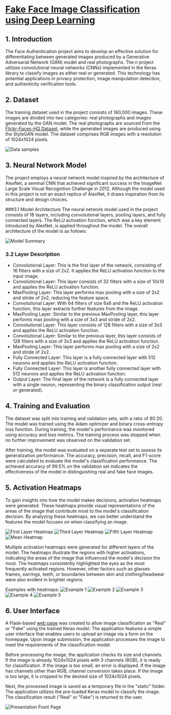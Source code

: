 #   [Fake Face Image Classification using Deep Learning](link)


##  1. Introduction
The Face Authentication project aims to develop an effective solution for differentiating between generated images produced by a Generative Adversarial Network (GAN) model and real photographs. The n project utilizes convolutional neural networks (CNNs) implemented in the Keras library to classify images as either real or generated. This technology has potential applications in privacy protection, image manipulation detection, and authenticity verification tools.


##  2. Dataset
The training dataset used in the project consists of 160,000 images. These images are divided into two categories: real photographs and images generated by the GAN model. The real photographs are sourced from the [Flickr-Faces-HQ Dataset](https://github.com/NVlabs/ffhq-dataset), while the generated images are produced using the StyleGAN model. The dataset comprises RGB images with a resolution of 1024x1024 pixels.

![Data samples](graphs/samples.png)



##  3. Neural Network Model
The project employs a neural network model inspired by the architecture of AlexNet, a seminal CNN that achieved significant success in the ImageNet Large Scale Visual Recognition Challenge in 2012. Although the model used in this project is not an exact replica of AlexNet, it draws inspiration from its structure and design choices.

###3.1 Model Architecture
The neural network model used in the project consists of 18 layers, including convolutional layers, pooling layers, and fully connected layers. The ReLU activation function, which was a key element introduced by AlexNet, is applied throughout the model. The overall architecture of the model is as follows:


![Model Summary](graphs/dropout_model_summary.png)

### 3.2 Layer Description
 - Convolutional Layer: This is the first layer of the network, consisting of 16 filters with a size of 2x2. It applies the ReLU activation function to the input image.
 - Convolutional Layer: This layer consists of 32 filters with a size of 10x10 and applies the ReLU activation function.
 - MaxPooling Layer: This layer performs max pooling with a size of 2x2 and stride of 2x2, reducing the feature space.
 - Convolutional Layer: With 64 filters of size 6x6 and the ReLU activation function, this layer extracts further features from the image.
 - MaxPooling Layer: Similar to the previous MaxPooling layer, this layer performs max pooling with a size of 3x3 and stride of 2x2.
 - Convolutional Layer: This layer consists of 128 filters with a size of 3x3 and applies the ReLU activation function.
 - Convolutional Layer: Similar to the previous layer, this layer consists of 128 filters with a size of 3x3 and applies the ReLU activation function.
 - MaxPooling Layer: This layer performs max pooling with a size of 2x2 and stride of 2x2.
 - Fully Connected Layer: This layer is a fully connected layer with 512 neurons and applies the ReLU activation function.
 - Fully Connected Layer: This layer is another fully connected layer with 512 neurons and applies the ReLU activation function.
 - Output Layer: The final layer of the network is a fully connected layer with a single neuron, representing the binary classification output (real or generated).



##  4. Training and Evaluation
The dataset was split into training and validation sets, with a ratio of 80:20. The model was trained using the Adam optimizer and binary cross-entropy loss function. During training, the model's performance was monitored using accuracy and loss metrics. The training process was stopped when no further improvement was observed on the validation set.

After training, the model was evaluated on a separate test set to assess its generalization performance. The accuracy, precision, recall, and F1-score were calculated to evaluate the model's classification performance. The achieved accuracy of 99.5% on the validation set indicates the effectiveness of the model in distinguishing real and fake face images.

##  5. Activation Heatmaps
To gain insights into how the model makes decisions, activation heatmaps were generated. These heatmaps provide visual representations of the areas of the image that contribute most to the model's classification decision. By analyzing these heatmaps, we can better understand the features the model focuses on when classifying an image.

![First Layer Heatmap](graphs/img_heatmaps/layer1_all.png)
![Third Layer Heatmap](graphs/img_heatmaps/layer3_all.png)
![Fifth Layer Heatmap](graphs/img_heatmaps/layer5_all.png)
![Mean Heatmap](graphs/img_heatmaps/mean.png)


Multiple activation heatmaps were generated for different layers of the model. The heatmaps illustrate the regions with higher activations, indicating the areas of the image that influenced the model's decision the most. The heatmaps consistently highlighted the eyes as the most frequently activated regions. However, other factors such as glasses frames, earrings, teeth, or boundaries between skin and clothing/headwear were also evident in brighter regions.

Examples with heatmaps:
![Example 1](graphs/img_heatmaps/other_example.png)
![Example 2](graphs/img_heatmaps/other_example2.png)
![Example 3](graphs/img_heatmaps/other_example3.png)
![Example 4](graphs/img_heatmaps/other_example4.png)
![Example 5](graphs/img_heatmaps/other_example5.png)










##  6. User Interface
A Flask-based [web page](link) was created to allow image classification as "Real" or "Fake" using the trained Keras model. The application features a simple user interface that enables users to upload an image via a form on the homepage. Upon image submission, the application processes the image to meet the requirements of the classification model.

Before processing the image, the application checks its size and channels. If the image is already 1024x1024 pixels with 3 channels (RGB), it is ready for classification. If the image is too small, an error is displayed. If the image has channels other than RGB, channel conversion takes place. If the image is too large, it is cropped to the desired size of 1024x1024 pixels.

Next, the processed image is saved as a temporary file in the "static" folder. The application utilizes the pre-loaded Keras model to classify the image. The classification result ("Real" or "Fake") is returned to the user.


![Presentation Front Page](graphs/interface.png)